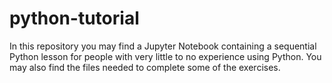 # python-tutorial
In this repository you may find a Jupyter Notebook containing a sequential Python lesson for people with very little to no experience using Python. You may also find the files needed to complete some of the exercises.
